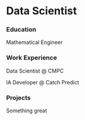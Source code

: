# Data Scientist

### Education
Mathematical Engineer

### Work Experience
Data Scientist @ CMPC

IA Developer @ Catch Predict

### Projects
Something great

